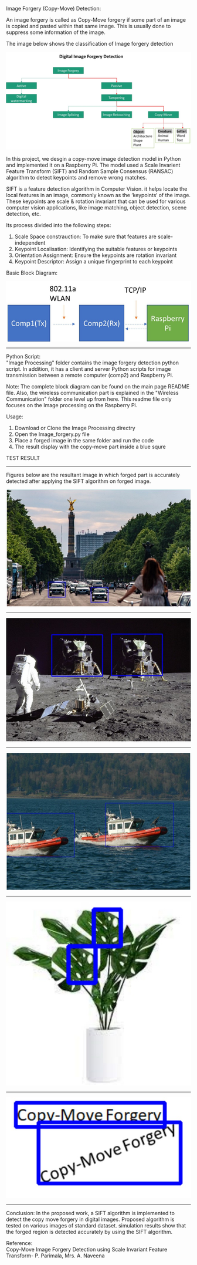 Image Forgery (Copy-Move) Detection:

An image forgery is called as Copy-Move forgery if some part of an image is copied and pasted within that same image. This is usually done to suppress some 
information of the image. 

The image below shows the classification of Image forgery detection

![alt text](/Images/copy_move.jpg)

In this project, we desgin a copy-move image detection model in Python and implemented it on a Raspberry Pi. The model used a Scale Invarient Feature Transform (SIFT)
and Random Sample Consensus (RANSAC) algorithm to detect keypoints and remove wrong matches.

SIFT is a feature detection algorithm in Computer Vision. it helps locate the local features in an image, commonly known as the ‘keypoints‘ of the image. 
These keypoints are scale & rotation invariant that can be used for various computer vision applications, like image matching, object detection, scene detection, etc.

Its process divided into the following steps:

1. Scale Space constrauction: To make sure that features are scale-independent
2. Keypoint Localisation: Identifying the suitable features or keypoints
3. Orientation Assignment: Ensure the keypoints are rotation invariant
4. Keypoint Descriptor: Assign a unique fingerprint to each keypoint

Basic Block Diagram:                                                                                                                                                  

![alt text](/Images/blocks.jpg)

************************************
Python Script:                                                                                                                                                     
"Image Processing" folder contains the image forgery detection python script. In addition, it has a client and server Python scripts for image transmission between
a remote computer (comp2) and Raspberry Pi. 

Note: The complete block diagram can be found on the main page README file. Also, the wireless communication part is explained in
the "Wireless Communication" folder one level up from here. This readme file only focuses on the Image processing on the Raspberry Pi. 

Usage: 
1. Download or Clone the Image Processing directry 
2. Open the Image_forgery.py file
3. Place a forged image in the same folder and run the code
4. The result display with the copy-move part inside a blue squre 




TEST RESULT
************************************
Figures below are the resultant image in which forged part is accurately detected after applying the SIFT algorithm on forged image.


![alt text](/Images/Test1.jpg)
************************************
![alt text](/Images/Test2.jpg)
************************************
![alt text](/Images/Test3.jpg)
************************************
![alt text](/Images/Test4.jpg)
************************************
![alt text](/Images/Test5.jpg)
************************************

Conclusion: 
In the proposed work, a SIFT algorithm is implemented to detect the copy move forgery in digital images. Proposed algorithm is tested on various images of standard 
dataset. simulation results show that the forged region is detected accurately by using the SIFT algorithm. 

Reference:                                                                                                                                                             
Copy-Move Image Forgery Detection using Scale Invariant Feature Transform-  P. Parimala, Mrs. A. Naveena
